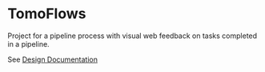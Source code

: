 # TomoFlows

Project for a pipeline process with visual web feedback on tasks completed in a pipeline.

See [Design Documentation](Documentation/Design/index.md) 
